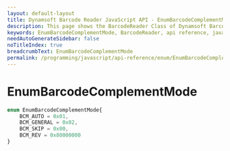 ```yaml
---
layout: default-layout
title: Dynamsoft Barcode Reader JavaScript API - EnumBarcodeComplementMode
description: This page shows the BarcodeReader Class of Dynamsoft Barcode Reader JavaScript SDK.
keywords: EnumBarcodeComplementMode, BarcodeReader, api reference, javascript, js
needAutoGenerateSidebar: false
noTitleIndex: true
breadcrumbText: EnumBarcodeComplementMode
permalink: /programming/javascript/api-reference/enum/EnumBarcodeComplementMode.html
---
```



# EnumBarcodeComplementMode

```ts
enum EnumBarcodeComplementMode{
    BCM_AUTO = 0x01,
    BCM_GENERAL = 0x02,
    BCM_SKIP = 0x00,
    BCM_REV = 0x80000000
}
```
